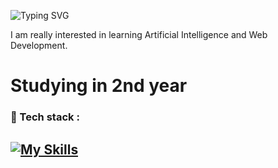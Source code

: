 ![Typing SVG](https://readme-typing-svg.herokuapp.com?font=Fira+Code&size=24&pause=1000&color=F76C6C&width=435&lines=Hi+I'm+Suchismita+Behera!)

I am really interested in learning Artificial Intelligence and Web Development. 
# Studying in 2nd year

### 🧰 Tech stack :
[![My Skills](https://skillicons.dev/icons?i=python,java,html,css,vscode,github,flutter)](https://skillicons.dev)
---
